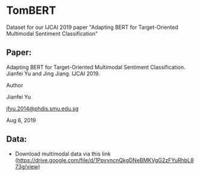 # TomBERT
Dataset for our IJCAI 2019 paper "Adapting BERT for Target-Oriented Multimodal Sentiment Classification"


## Paper:
Adapting BERT for Target-Oriented Multimodal Sentiment Classification. Jianfei Yu and Jing Jiang. IJCAI 2019.

Author

Jianfei Yu

jfyu.2014@phdis.smu.edu.sg

Aug 6, 2019

## Data:
- Download multimodal data via this link (https://drive.google.com/file/d/1PpvvncnQkgDNeBMKVgG2zFYuRhbL873g/view)
